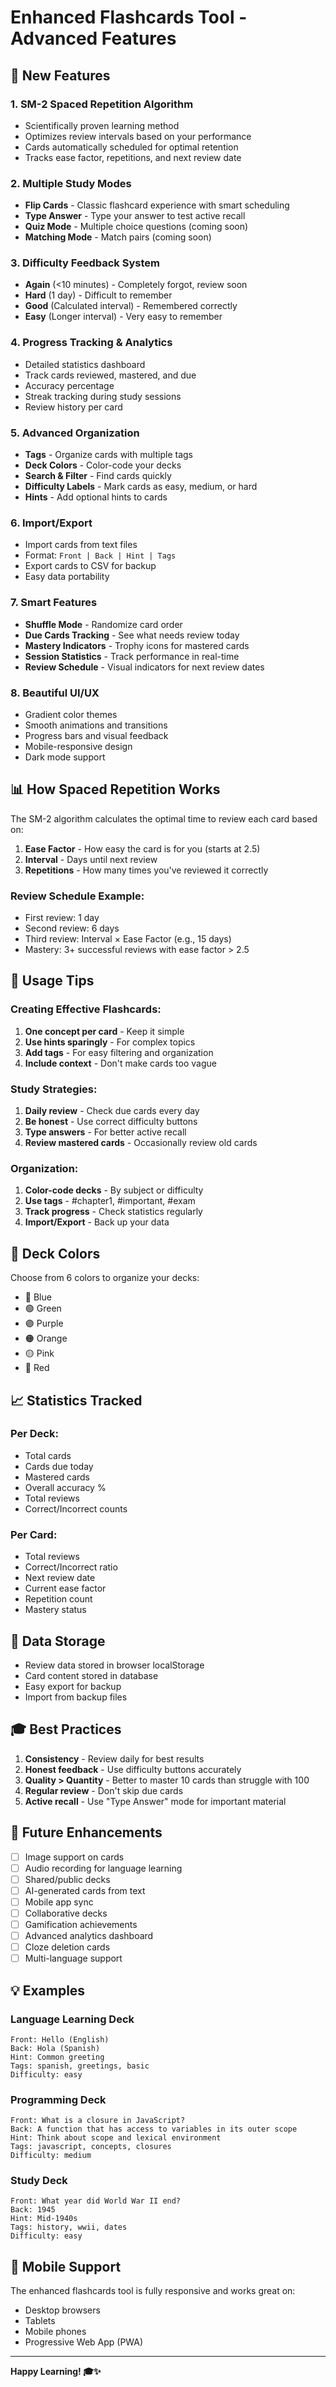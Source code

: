 # Enhanced Flashcards Tool - Advanced Features

## 🚀 New Features

### 1. **SM-2 Spaced Repetition Algorithm**
- Scientifically proven learning method
- Optimizes review intervals based on your performance
- Cards automatically scheduled for optimal retention
- Tracks ease factor, repetitions, and next review date

### 2. **Multiple Study Modes**
- **Flip Cards** - Classic flashcard experience with smart scheduling
- **Type Answer** - Type your answer to test active recall
- **Quiz Mode** - Multiple choice questions (coming soon)
- **Matching Mode** - Match pairs (coming soon)

### 3. **Difficulty Feedback System**
- **Again** (<10 minutes) - Completely forgot, review soon
- **Hard** (1 day) - Difficult to remember
- **Good** (Calculated interval) - Remembered correctly
- **Easy** (Longer interval) - Very easy to remember

### 4. **Progress Tracking & Analytics**
- Detailed statistics dashboard
- Track cards reviewed, mastered, and due
- Accuracy percentage
- Streak tracking during study sessions
- Review history per card

### 5. **Advanced Organization**
- **Tags** - Organize cards with multiple tags
- **Deck Colors** - Color-code your decks
- **Search & Filter** - Find cards quickly
- **Difficulty Labels** - Mark cards as easy, medium, or hard
- **Hints** - Add optional hints to cards

### 6. **Import/Export**
- Import cards from text files
- Format: `Front | Back | Hint | Tags`
- Export cards to CSV for backup
- Easy data portability

### 7. **Smart Features**
- **Shuffle Mode** - Randomize card order
- **Due Cards Tracking** - See what needs review today
- **Mastery Indicators** - Trophy icons for mastered cards
- **Session Statistics** - Track performance in real-time
- **Review Schedule** - Visual indicators for next review dates

### 8. **Beautiful UI/UX**
- Gradient color themes
- Smooth animations and transitions
- Progress bars and visual feedback
- Mobile-responsive design
- Dark mode support

## 📊 How Spaced Repetition Works

The SM-2 algorithm calculates the optimal time to review each card based on:

1. **Ease Factor** - How easy the card is for you (starts at 2.5)
2. **Interval** - Days until next review
3. **Repetitions** - How many times you've reviewed it correctly

### Review Schedule Example:
- First review: 1 day
- Second review: 6 days  
- Third review: Interval × Ease Factor (e.g., 15 days)
- Mastery: 3+ successful reviews with ease factor > 2.5

## 🎯 Usage Tips

### Creating Effective Flashcards:
1. **One concept per card** - Keep it simple
2. **Use hints sparingly** - For complex topics
3. **Add tags** - For easy filtering and organization
4. **Include context** - Don't make cards too vague

### Study Strategies:
1. **Daily review** - Check due cards every day
2. **Be honest** - Use correct difficulty buttons
3. **Type answers** - For better active recall
4. **Review mastered cards** - Occasionally review old cards

### Organization:
1. **Color-code decks** - By subject or difficulty
2. **Use tags** - #chapter1, #important, #exam
3. **Track progress** - Check statistics regularly
4. **Import/Export** - Back up your data

## 🎨 Deck Colors

Choose from 6 colors to organize your decks:
- 🔵 Blue
- 🟢 Green
- 🟣 Purple
- 🟠 Orange
- 🟡 Pink
- 🔴 Red

## 📈 Statistics Tracked

### Per Deck:
- Total cards
- Cards due today
- Mastered cards
- Overall accuracy %
- Total reviews
- Correct/Incorrect counts

### Per Card:
- Total reviews
- Correct/Incorrect ratio
- Next review date
- Current ease factor
- Repetition count
- Mastery status

## 🔄 Data Storage

- Review data stored in browser localStorage
- Card content stored in database
- Easy export for backup
- Import from backup files

## 🎓 Best Practices

1. **Consistency** - Review daily for best results
2. **Honest feedback** - Use difficulty buttons accurately
3. **Quality > Quantity** - Better to master 10 cards than struggle with 100
4. **Regular review** - Don't skip due cards
5. **Active recall** - Use "Type Answer" mode for important material

## 🚀 Future Enhancements

- [ ] Image support on cards
- [ ] Audio recording for language learning
- [ ] Shared/public decks
- [ ] AI-generated cards from text
- [ ] Mobile app sync
- [ ] Collaborative decks
- [ ] Gamification achievements
- [ ] Advanced analytics dashboard
- [ ] Cloze deletion cards
- [ ] Multi-language support

## 💡 Examples

### Language Learning Deck
```
Front: Hello (English)
Back: Hola (Spanish)
Hint: Common greeting
Tags: spanish, greetings, basic
Difficulty: easy
```

### Programming Deck
```
Front: What is a closure in JavaScript?
Back: A function that has access to variables in its outer scope
Hint: Think about scope and lexical environment
Tags: javascript, concepts, closures
Difficulty: medium
```

### Study Deck
```
Front: What year did World War II end?
Back: 1945
Hint: Mid-1940s
Tags: history, wwii, dates
Difficulty: easy
```

## 📱 Mobile Support

The enhanced flashcards tool is fully responsive and works great on:
- Desktop browsers
- Tablets
- Mobile phones
- Progressive Web App (PWA)

---

**Happy Learning! 🎓✨**

